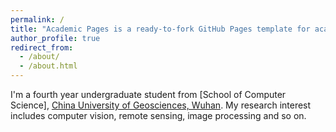 ```yaml
---
permalink: /
title: "Academic Pages is a ready-to-fork GitHub Pages template for academic personal websites"
author_profile: true
redirect_from: 
  - /about/
  - /about.html
---
```


I'm a fourth year undergraduate student from [School of Computer Science], [China University of Geosciences, Wuhan](https://www.cug.edu.cn/). My research interest includes computer vision, remote sensing, image processing and so on.

